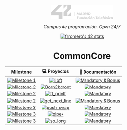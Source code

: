<p align="center" width="100%">
    <a href="42_Madrid/42"><img width="40%" src="42_Madrid/img/logo5.png"></a> </p>
<p align="center" width="100%"><i>Campus de programación. Open 24/7 </i></p>
<p align="center" width="100%">
    <a href="42_Madrid/42"><img src="https://badge.mediaplus.ma/greenbinary/frromero?1337Badge=off&UM6P=off" alt="frromero's 42 stats" /></a></p>




<div align="center">

# CommonCore

| Milestone | 💻 Proyectos | 📝 Documentación |
|------|:------------:|:------------------:|
| [![Milestone 1](https://img.shields.io/badge/%20%20Milestone%201%20-b22222)](#)  | [![libft](https://img.shields.io/badge/%20%20libft%20%20-b22222)](42_Madrid/0/) | [![Mandatory & Bonus](https://img.shields.io/badge/Mandatory%20&%20Bonus-b22222)](42_Madrid/0/) |
|  [![Milestone 2](https://img.shields.io/badge/%20%20Milestone%202%20-ff6a00)](#)  |[![Born2beroot](https://img.shields.io/badge/%20%20Born2beroot%20%20-ff6a00)](42_Madrid/milestone_1/born2beroot) | [![Mandatory](https://img.shields.io/badge/Mandatory-ff6a00)](42_Madrid/milestone_1/born2beroot) |
|  [![Milestone 2](https://img.shields.io/badge/%20%20Milestone%202%20-ff6a00)](#) |[![ft_printf](https://img.shields.io/badge/%20%20ft_printf%20%20-ff6a00)](42_Madrid/milestone_1/printf/) | [![Mandatory](https://img.shields.io/badge/Mandatory-ff6a00)](42_Madrid/milestone_1/printf/) |
|  [![Milestone 2](https://img.shields.io/badge/%20%20Milestone%202%20-ff6a00)](#) |[![get_next_line](https://img.shields.io/badge/%20%20get_next_line%20%20-ff6a00)](42_Madrid/milestone_1/get_next_line/) | [![Mandatory & Bonus](https://img.shields.io/badge/Mandatory%20&%20Bonus-ff6a00)](42_Madrid/milestone_1/get_next_line/) |
|  [![Milestone 3](https://img.shields.io/badge/%20%20Milestone%203%20-ffd700)](#)  |[![push_swap](https://img.shields.io/badge/%20%20push_swap%20%20-ffd700)](42_Madrid/milestone_2/push_swap/) | [![Mandatory](https://img.shields.io/badge/Mandatory-ffd700)](42_Madrid/milestone_2/push_swap/) |
|  [![Milestone 3](https://img.shields.io/badge/%20%20Milestone%203%20-ffd700)](#)  |[![pipex](https://img.shields.io/badge/%20%20pipex%20%20-ffd700)](42_Madrid/milestone_2/pipex/) | [![Mandatory](https://img.shields.io/badge/Mandatory-ffd700)](42_Madrid/milestone_2/pipex/) |
|  [![Milestone 3](https://img.shields.io/badge/%20%20Milestone%203%20-ffd700)](#)  |[![so_long](https://img.shields.io/badge/%20%20so_long%20%20-ffd700)](42_Madrid/milestone_2/so_long/) | [![Mandatory](https://img.shields.io/badge/Mandatory-ffd700)](42_Madrid/milestone_2/so_long/) |

</div>
